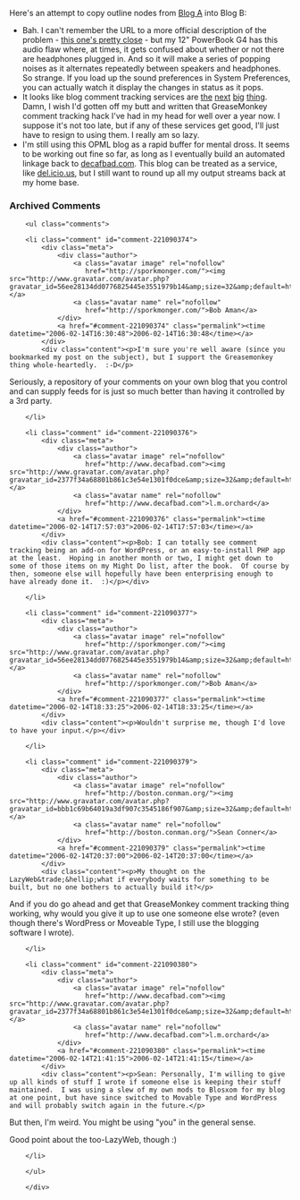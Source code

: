  <p>Here's an attempt to copy outline nodes from <a href="http://blogs.opml.org/decafbad/">Blog A</a> into Blog B:</p>
     <ul>
     <li>
     <span>Bah. I can't remember the URL to a more official description of the problem - <a href="http://saladwithsteve.com/osx/2004/07/incessant-popping-noise-few-days-ago.html">this one's pretty close</a> - but my 12" PowerBook G4 has this audio flaw where, at times, it gets confused about whether or not there are headphones plugged in.  And so it will make a series of popping noises as it alternates repeatedly between speakers and headphones.  So strange.  If you load up the sound preferences in System Preferences, you can actually watch it display the changes in status as it pops.</span>
     </li>
     <li>
     <span>It looks like blog comment tracking services are <a href="http://mycomments.idslab.com.ar/en/">the</a> <a href="http://co.mments.com">next</a> <a href="http://extractor.47objects.com/">big</a> <a href="http://www.cocomment.com">thing</a>.  Damn, I wish I'd gotten off my butt and written that GreaseMonkey comment tracking hack I've had in my head for well over a year now.  I suppose it's not too late, but if any of these services get good, I'll just have to resign to using them.  I really am so lazy.</span>
     </li>
     <li>
     <span>I'm still using this OPML blog as a rapid buffer for mental dross.  It seems to be working out fine so far, as long as I eventually build an automated linkage back to <a href="http://decafbad.com">decafbad.com</a>.  This blog can be treated as a service, like <a href="http://del.icio.us/deusx">del.icio.us</a>, but I still want to round up all my output streams back at my home base.</span>
     </li>
     </ul>

<div id="comments" class="comments archived-comments">
            <h3>Archived Comments</h3>
            
        <ul class="comments">
            
        <li class="comment" id="comment-221090374">
            <div class="meta">
                <div class="author">
                    <a class="avatar image" rel="nofollow" 
                       href="http://sporkmonger.com/"><img src="http://www.gravatar.com/avatar.php?gravatar_id=56ee28134dd0776825445e3551979b14&amp;size=32&amp;default=http://mediacdn.disqus.com/1320279820/images/noavatar32.png"/></a>
                    <a class="avatar name" rel="nofollow" 
                       href="http://sporkmonger.com/">Bob Aman</a>
                </div>
                <a href="#comment-221090374" class="permalink"><time datetime="2006-02-14T16:30:48">2006-02-14T16:30:48</time></a>
            </div>
            <div class="content"><p>I'm sure you're well aware (since you bookmarked my post on the subject), but I support the Greasemonkey thing whole-heartedly.  :-D</p>

<p>Seriously, a repository of your comments on your own blog that you control and can supply feeds for is just so much better than having it controlled by a 3rd party.</p></div>
            
        </li>
    
        <li class="comment" id="comment-221090376">
            <div class="meta">
                <div class="author">
                    <a class="avatar image" rel="nofollow" 
                       href="http://www.decafbad.com"><img src="http://www.gravatar.com/avatar.php?gravatar_id=2377f34a68801b861c3e54e1301f0dce&amp;size=32&amp;default=http://mediacdn.disqus.com/1320279820/images/noavatar32.png"/></a>
                    <a class="avatar name" rel="nofollow" 
                       href="http://www.decafbad.com">l.m.orchard</a>
                </div>
                <a href="#comment-221090376" class="permalink"><time datetime="2006-02-14T17:57:03">2006-02-14T17:57:03</time></a>
            </div>
            <div class="content"><p>Bob: I can totally see comment tracking being an add-on for WordPress, or an easy-to-install PHP app at the least.  Hoping in another month or two, I might get down to some of those items on my Might Do list, after the book.  Of course by then, someone else will hopefully have been enterprising enough to have already done it.  :)</p></div>
            
        </li>
    
        <li class="comment" id="comment-221090377">
            <div class="meta">
                <div class="author">
                    <a class="avatar image" rel="nofollow" 
                       href="http://sporkmonger.com/"><img src="http://www.gravatar.com/avatar.php?gravatar_id=56ee28134dd0776825445e3551979b14&amp;size=32&amp;default=http://mediacdn.disqus.com/1320279820/images/noavatar32.png"/></a>
                    <a class="avatar name" rel="nofollow" 
                       href="http://sporkmonger.com/">Bob Aman</a>
                </div>
                <a href="#comment-221090377" class="permalink"><time datetime="2006-02-14T18:33:25">2006-02-14T18:33:25</time></a>
            </div>
            <div class="content"><p>Wouldn't surprise me, though I'd love to have your input.</p></div>
            
        </li>
    
        <li class="comment" id="comment-221090379">
            <div class="meta">
                <div class="author">
                    <a class="avatar image" rel="nofollow" 
                       href="http://boston.conman.org/"><img src="http://www.gravatar.com/avatar.php?gravatar_id=bbb1c69b64019a3df907c3545186f907&amp;size=32&amp;default=http://mediacdn.disqus.com/1320279820/images/noavatar32.png"/></a>
                    <a class="avatar name" rel="nofollow" 
                       href="http://boston.conman.org/">Sean Conner</a>
                </div>
                <a href="#comment-221090379" class="permalink"><time datetime="2006-02-14T20:37:00">2006-02-14T20:37:00</time></a>
            </div>
            <div class="content"><p>My thought on the LazyWeb&trade;&hellip;what if everybody waits for something to be built, but no one bothers to actually build it?</p>

<p>And if you do go ahead and get that GreaseMonkey comment tracking thing working, why would you give it up to use one someone else wrote?  (even though there's WordPress or Moveable Type, I still use the blogging software I wrote).</p></div>
            
        </li>
    
        <li class="comment" id="comment-221090380">
            <div class="meta">
                <div class="author">
                    <a class="avatar image" rel="nofollow" 
                       href="http://www.decafbad.com"><img src="http://www.gravatar.com/avatar.php?gravatar_id=2377f34a68801b861c3e54e1301f0dce&amp;size=32&amp;default=http://mediacdn.disqus.com/1320279820/images/noavatar32.png"/></a>
                    <a class="avatar name" rel="nofollow" 
                       href="http://www.decafbad.com">l.m.orchard</a>
                </div>
                <a href="#comment-221090380" class="permalink"><time datetime="2006-02-14T21:41:15">2006-02-14T21:41:15</time></a>
            </div>
            <div class="content"><p>Sean: Personally, I'm willing to give up all kinds of stuff I wrote if someone else is keeping their stuff maintained.  I was using a slew of my own mods to Blosxom for my blog at one point, but have since switched to Movable Type and WordPress and will probably switch again in the future.</p>

<p>But then, I'm weird.  You might be using "you" in the general sense.</p>

<p>Good point about the too-LazyWeb, though :)</p></div>
            
        </li>
    
        </ul>
    
        </div>
    